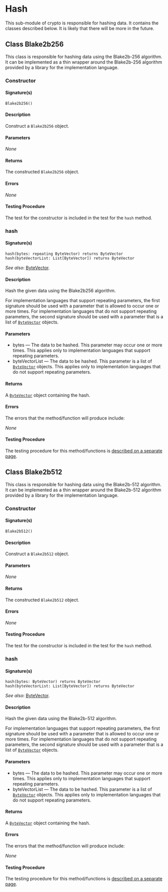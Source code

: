 # Hash

This sub-module of crypto is responsible for hashing data. It contains the classes described below. It is likely that
there will be more in the future.

## Class Blake2b256

This class is responsible for hashing data using the Blake2b-256 algorithm. It can be implemented as a thin wrapper
around the Blake2b-256 algorithm provided by a library for the implementation language.

### Constructor

#### Signature(s)

```
Blake2b256()
```

#### Description

Construct a `Blake2b256` object.

#### Parameters

_*None*_

#### Returns

The constructed `Blake2b256` object.

#### Errors

_*None*_

#### Testing Procedure

The test for the constructor is included in the test for the `hash` method.

### hash

#### Signature(s)

```
hash(bytes: repeating ByteVector) returns ByteVector
hash(byteVectorList: List[ByteVector]) returns ByteVector
```

_See also_:  [ByteVector](/docs/Modules/Common/External%20Libraries/ByteVector).

#### Description

Hash the given data using the Blake2b256 algorithm.

For implementation languages that support repeating parameters, the first signature should be used with a parameter that
is allowed to occur one or more times. For implementation languages that do not support repeating parameters, the second
signature should be used with a parameter that is a list of
[`ByteVector`](/docs/Modules/Common/External%20Libraries/ByteVector) objects.

#### Parameters

* bytes — The data to be hashed. This parameter may occur one or more times. This applies only to implementation
  languages that support repeating parameters.
* byteVectorList — The data to be hashed. This parameter is a list
  of [`ByteVector`](/docs/Modules/Common/External%20Libraries/ByteVector) objects. This applies only to
  implementation languages that do not support repeating parameters.

#### Returns

A [`ByteVector`](/docs/Modules/Common/External%20Libraries/ByteVector) object containing the hash.

#### Errors

The errors that the method/function will produce include:

_None_

#### Testing Procedure

The testing procedure for this method/functions
is [described on a separate page](Hash/Hash%20Tests/Blake2b256Tests).

## Class Blake2b512

This class is responsible for hashing data using the Blake2b-512 algorithm. It can be implemented as a thin wrapper
around the Blake2b-512 algorithm provided by a library for the implementation language.

### Constructor

#### Signature(s)

```
Blake2b512()
```

#### Description

Construct a `Blake2b512` object.

#### Parameters

_*None*_

#### Returns

The constructed `Blake2b512` object.

#### Errors

_*None*_

#### Testing Procedure

The test for the constructor is included in the test for the `hash` method.

### hash

#### Signature(s)

```
hash(bytes: ByteVector) returns ByteVector
hash(byteVectorList: List[ByteVector]) returns ByteVector
```

_See also_:  [ByteVector](/docs/Modules/Common/External%20Libraries/ByteVector).


#### Description

Hash the given data using the Blake2b-512 algorithm.

For implementation languages that support repeating parameters, the first signature should be used with a parameter that
is allowed to occur one or more times. For implementation languages that do not support repeating parameters, the second
signature should be used with a parameter that is a list of [`ByteVector`](/docs/Modules/Common/External%20Libraries/ByteVector) objects.

#### Parameters

* bytes — The data to be hashed. This parameter may occur one or more times. This applies only to implementation
  languages that support repeating parameters.
* byteVectorList — The data to be hashed. This parameter is a list of [`ByteVector`](/docs/Modules/Common/External%20Libraries/ByteVector) objects. This applies only to
  implementation languages that do not support repeating parameters.

#### Returns

A [`ByteVector`](/docs/Modules/Common/External%20Libraries/ByteVector) object containing the hash.

#### Errors

The errors that the method/function will produce include:

_None_

#### Testing Procedure

The testing procedure for this method/functions
is [described on a separate page](Hash/Hash%20Tests/Blake2b512Tests).
